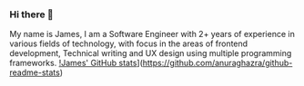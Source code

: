 ### Hi there 👋
My name is James, I am a Software Engineer with 2+ years of experience in various fields of technology, with focus in the areas of frontend development, Technical writing and UX design using multiple programming frameworks.
[!James' GitHub stats](https://github-readme-stats.vercel.app/api?username=jefedcreator)](https://github.com/anuraghazra/github-readme-stats)


<!--
**jefedcreator/jefedcreator** is a ✨ _special_ ✨ repository because its `README.md` (this file) appears on your GitHub profile.

Here are some ideas to get you started:

- 🔭 I’m currently working on ...
- 🌱 I’m currently learning ...
- 👯 I’m looking to collaborate on ...
- 🤔 I’m looking for help with ...
- 💬 Ask me about ...
- 📫 How to reach me: ...
- 😄 Pronouns: ...
- ⚡ Fun fact: ...
-->
